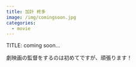 ```yaml
---
title: 加計 柊多
image: /img/comingsoon.jpg
categories:
  - movie
---
```

TITLE: coming soon...

劇映画の監督をするのは初めてですが、頑張ります！
